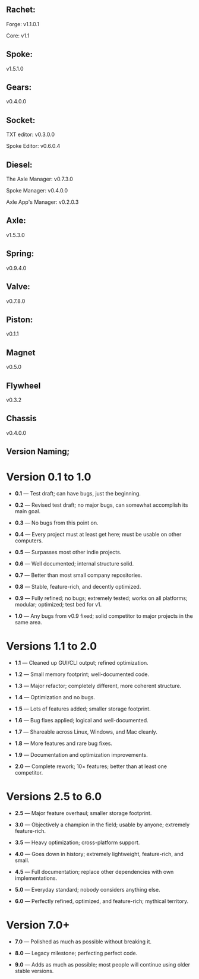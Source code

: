 ## Rachet:

Forge:
v1.1.0.1

Core:
v1.1

## Spoke:
v1.5.1.0

## Gears: 
v0.4.0.0

## Socket: 

TXT editor:
v0.3.0.0

Spoke Editor:
v0.6.0.4

## Diesel: 

The Axle Manager:
v0.7.3.0

Spoke Manager:
v0.4.0.0

Axle App's Manager:
v0.2.0.3

## Axle: 
v1.5.3.0

## Spring: 
v0.9.4.0

## Valve: 
v0.7.8.0

## Piston: 
v0.1.1

## Magnet
v0.5.0

## Flywheel
v0.3.2

## Chassis
v0.4.0.0

## Version Naming;

# Version 0.1 to 1.0

- **0.1** — Test draft; can have bugs, just the beginning.  

- **0.2** — Revised test draft; no major bugs, can somewhat accomplish its main goal.  

- **0.3** — No bugs from this point on.  

- **0.4** — Every project must at least get here; must be usable on other computers.  

- **0.5** — Surpasses most other indie projects.  

- **0.6** — Well documented; internal structure solid.  

- **0.7** — Better than most small company repositories.  

- **0.8** — Stable, feature-rich, and decently optimized.  

- **0.9** — Fully refined; no bugs; extremely tested; works on all platforms; modular; optimized; test bed for v1.  

- **1.0** — Any bugs from v0.9 fixed; solid competitor to major projects in the same area.  

# Versions 1.1 to 2.0

- **1.1** — Cleaned up GUI/CLI output; refined optimization.  

- **1.2** — Small memory footprint; well-documented code.  

- **1.3** — Major refactor; completely different, more coherent structure.  

- **1.4** — Optimization and no bugs.  

- **1.5** — Lots of features added; smaller storage footprint.  

- **1.6** — Bug fixes applied; logical and well-documented.  

- **1.7** — Shareable across Linux, Windows, and Mac cleanly.  

- **1.8** — More features and rare bug fixes.  

- **1.9** — Documentation and optimization improvements.  

- **2.0** — Complete rework; 10× features; better than at least one competitor.  

# Versions 2.5 to 6.0

- **2.5** — Major feature overhaul; smaller storage footprint.  

- **3.0** — Objectively a champion in the field; usable by anyone; extremely feature-rich.  

- **3.5** — Heavy optimization; cross-platform support.  

- **4.0** — Goes down in history; extremely lightweight, feature-rich, and small.  

- **4.5** — Full documentation; replace other dependencies with own implementations.  

- **5.0** — Everyday standard; nobody considers anything else.  

- **6.0** — Perfectly refined, optimized, and feature-rich; mythical territory.  

# Version 7.0+

- **7.0** — Polished as much as possible without breaking it.  

- **8.0** — Legacy milestone; perfecting perfect code.  

- **9.0** — Adds as much as possible; most people will continue using older stable versions.
